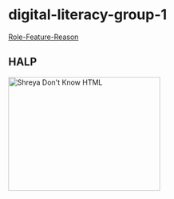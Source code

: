 digital-literacy-group-1
========================
<a href="http://guide.agilealliance.org/guide/rolefeature.html/">Role-Feature-Reason</a>

<html>
<body>

<h2>HALP</h2>
<img src="https://familysearch.org/learn/wiki/en/images/0/04/HTML.jpg" alt="Shreya Don't Know HTML" style="width:304px;height:228px">

</body>
</html>
